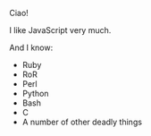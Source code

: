 Ciao!

I like JavaScript very much.

And I know:

 * Ruby
 * RoR
 * Perl
 * Python
 * Bash
 * C
 * A number of other deadly things